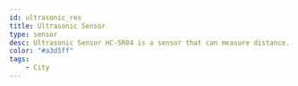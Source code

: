 ```yaml
---
id: ultrasonic_res
title: Ultrasonic Sensor
type: sensor
desc: Ultrasonic Sensor HC-SR04 is a sensor that can measure distance. It emits an ultrasound at 40 000 Hz (40kHz) which travels through the air and if there is an object or obstacle on its path It will bounce back to the module.
color: "#a3d5ff"
tags:
    - City
---
```

